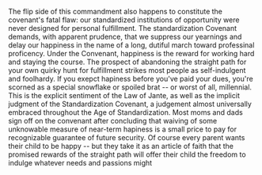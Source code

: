 The flip side of this commandment also happens to constitute the covenant's fatal flaw: our standardized institutions of opportunity were never designed for personal fulfillment.
The standardization Covenant demands, with apparent prudence, that we suppress our yearnings and delay our happiness in the name of a long, dutiful march toward professinal proficency. Under the Convenant, happiness is the reward for working hard and staying the course. The prospect of abandoning the straight path for your own quirky hunt for fulfillment strikes most people as self-indulgent and foolhardy. If you exepct hapiness before you've paid your dues, you're scorned as a special snowflake or spoiled brat -- or worst of all, millennial.
This is the explicit sentiment of the Law of Jante, as well as the implicit judgment of the Standardization Covenant, a judgement almost universally embraced throughout the Age of Standardization. Most moms and dads sign off on the convenant after concluding that waiving of some unknowable measure of near-term hapiness is a small price to pay for recognizable guarantee of future security. Of course every parent wants their child to be happy -- but they take it as an article of faith that the promised rewards of the straight path will offer their child the freedom to indulge whatever needs and passions might